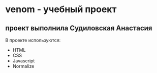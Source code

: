 # venom - учебный проект 
## проект выполнила Судиловская Анастасия
В проекте используются: 
- HTML
- CSS
- Javascript
- Normalize
